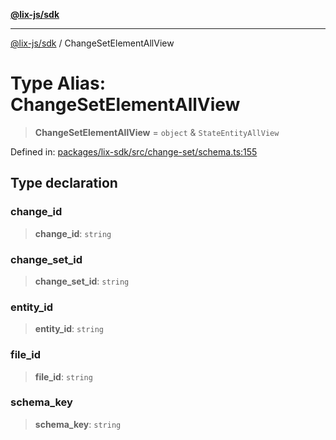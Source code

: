 [**@lix-js/sdk**](../README.md)

***

[@lix-js/sdk](../README.md) / ChangeSetElementAllView

# Type Alias: ChangeSetElementAllView

> **ChangeSetElementAllView** = `object` & `StateEntityAllView`

Defined in: [packages/lix-sdk/src/change-set/schema.ts:155](https://github.com/opral/monorepo/blob/0501d8fe7eed9db1f8058e8d1d58b1d613ceaf43/packages/lix-sdk/src/change-set/schema.ts#L155)

## Type declaration

### change\_id

> **change\_id**: `string`

### change\_set\_id

> **change\_set\_id**: `string`

### entity\_id

> **entity\_id**: `string`

### file\_id

> **file\_id**: `string`

### schema\_key

> **schema\_key**: `string`
